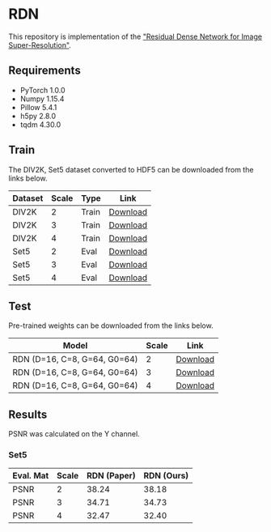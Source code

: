 # RDN

This repository is implementation of the ["Residual Dense Network for Image Super-Resolution"](https://arxiv.org/abs/1802.08797).


## Requirements

- PyTorch 1.0.0
- Numpy 1.15.4
- Pillow 5.4.1
- h5py 2.8.0
- tqdm 4.30.0

## Train

The DIV2K, Set5 dataset converted to HDF5 can be downloaded from the links below.

| Dataset | Scale | Type | Link |
|---------|-------|------|------|
| DIV2K | 2 | Train | [Download](https://www.dropbox.com/s/41sn4eie37hp6rh/DIV2K_x2.h5?dl=0) |
| DIV2K | 3 | Train | [Download](https://www.dropbox.com/s/4piy2lvhrjb2e54/DIV2K_x3.h5?dl=0) |
| DIV2K | 4 | Train | [Download](https://www.dropbox.com/s/ie4a6t7f9n5lgco/DIV2K_x4.h5?dl=0) |
| Set5 | 2 | Eval | [Download](https://www.dropbox.com/s/b7v5vis8duh9vwd/Set5_x2.h5?dl=0) |
| Set5 | 3 | Eval | [Download](https://www.dropbox.com/s/768b07ncpdfmgs6/Set5_x3.h5?dl=0) |
| Set5 | 4 | Eval | [Download](https://www.dropbox.com/s/rtu89xyatbb71qv/Set5_x4.h5?dl=0) |


## Test

Pre-trained weights can be downloaded from the links below.

| Model | Scale | Link |
|-------|-------|------|
| RDN (D=16, C=8, G=64, G0=64) | 2 | [Download](https://www.dropbox.com/s/pd52pkmaik1ri0h/rdn_x2.pth?dl=0) |
| RDN (D=16, C=8, G=64, G0=64) | 3 | [Download](https://www.dropbox.com/s/56topxdwm6rakwd/rdn_x3.pth?dl=0) |
| RDN (D=16, C=8, G=64, G0=64) | 4 | [Download](https://www.dropbox.com/s/yphiyivb1v7jya2/rdn_x4.pth?dl=0) |


## Results

PSNR was calculated on the Y channel.

### Set5

| Eval. Mat | Scale | RDN (Paper) | RDN (Ours) |
|-----------|-------|-------|-----------------|
| PSNR | 2 | 38.24 | 38.18 |
| PSNR | 3 | 34.71 | 34.73 |
| PSNR | 4 | 32.47 | 32.40 |

